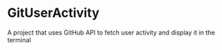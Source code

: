 # GitUserActivity
A project that uses GitHub API to fetch user activity and display it in the terminal
